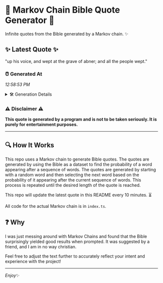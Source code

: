 # 📖 Markov Chain Bible Quote Generator 📖

Infinite quotes from the Bible generated by a Markov chain. ✨

## ✨ Latest Quote ✨
"up his voice, and wept at the grave of abner; and all the people wept."

### ⏰ Generated At
*12:58:53 PM*

<details>
    <summary>🛠️ Generation Details</summary>
    <p>
        <strong>🌱 Seed:</strong> up<br>
        <strong>🔄 Iterations:</strong> 14<br>
        <strong>📜 Context History:</strong><br>[ up ]: his<br>[ up, his ]: voice,<br>[ up, his, voice, ]: and<br>[ up, his, voice,, and ]: wept<br>[ up, his, voice,, and, wept ]: at<br>[ up, his, voice,, and, wept, at ]: the<br>[ his, voice,, and, wept, at, the ]: grave<br>[ voice,, and, wept, at, the, grave ]: of<br>[ and, wept, at, the, grave, of ]: abner;<br>[ wept, at, the, grave, of, abner; ]: and<br>[ at, the, grave, of, abner;, and ]: all<br>[ the, grave, of, abner;, and, all ]: the<br>[ grave, of, abner;, and, all, the ]: people<br>[ of, abner;, and, all, the, people ]: wept.<br>
    </p>
</details>

### ⚠️ Disclaimer ⚠️
**This quote is generated by a program and is not to be taken seriously. It is purely for entertainment purposes.**

---

## 🔍 How It Works

This repo uses a Markov chain to generate Bible quotes. The quotes are generated by using the Bible as a dataset to find the probability of a word appearing after a sequence of words. The quotes are generated by starting with a random word and then selecting the next word based on the probability of it appearing after the current sequence of words. This process is repeated until the desired length of the quote is reached.

This repo will update the latest quote in this README every 10 minutes. ⏳

All code for the actual Markov chain is in `index.ts`.

## ❓ Why

I was just messing around with Markov Chains and found that the Bible surprisingly yielded good results when prompted. 
It was suggested by a friend, and I am in no way christian.

Feel free to adjust the text further to accurately reflect your intent and experience with the project!

---

*Enjoy*✨
